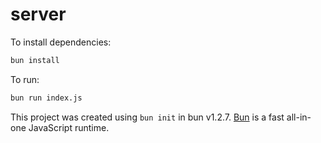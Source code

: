 # server

To install dependencies:

```bash
bun install
```

To run:

```bash
bun run index.js
```

This project was created using `bun init` in bun v1.2.7. [Bun](https://bun.sh) is a fast all-in-one JavaScript runtime.

